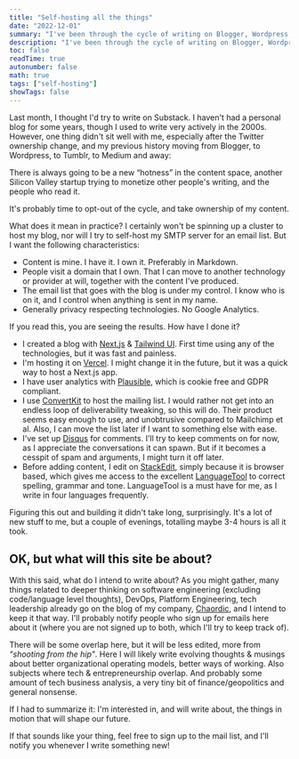 ```yaml
---
title: "Self-hosting all the things"
date: "2022-12-01"
summary: "I've been through the cycle of writing on Blogger, Wordpress, Tumblr, Medium, Substack. No more, the cycle has to end. I'm taking back control." 
description: "I've been through the cycle of writing on Blogger, Wordpress, Tumblr, Medium, Substack. No more, the cycle has to end. I'm taking back control."  
toc: false 
readTime: true
autonumber: false 
math: true
tags: ["self-hosting"]
showTags: false
---
```


Last month, I thought I'd try to write on Substack. I haven't had a personal blog for some years, though I used to write very actively in the 2000s.
However, one thing didn't sit well with me, especially after the Twitter ownership change, and my previous history moving from Blogger, to Wordpress, to Tumblr, to Medium and away:

There is always going to be a new “hotness” in the content space, another Silicon Valley startup trying to monetize other people's writing, and the people who read it.

It's probably time to opt-out of the cycle, and take ownership of my content.

What does it mean in practice? I certainly won't be spinning up a cluster to host my blog, nor will I try to self-host my SMTP server for an email list. But I want the following characteristics:
* Content is mine. I have it. I own it. Preferably in Markdown.
* People visit a domain that I own. That I can move to another technology or provider at will, together with the content I've produced.
* The email list that goes with the blog is under my control. I know who is on it, and I control when anything is sent in my name. 
* Generally privacy respecting technologies. No Google Analytics.

If you read this, you are seeing the results. How have I done it?
* I created a blog with [Next.js](https://nextjs.org) & [Tailwind UI](https://tailwindui.com). First time using any of the technologies, but it was fast and painless.
* I'm hosting it on [Vercel](https://vercel.com). I might change it in the future, but it was a quick way to host a Next.js app.
* I have user analytics with [Plausible](https://plausible.io), which is cookie free and GDPR compliant.
* I use [ConvertKit](https://convertkit.com) to host the mailing list. I would rather not get into an endless loop of deliverability tweaking, so this will do. Their product seems easy enough to use, and unobtrusive compared to Mailchimp et al. Also, I can move the list later if I want to something else with ease.
* I've set up [Disqus](https://disqus.com) for comments. I'll try to keep comments on for now, as I appreciate the conversations it can spawn. But if it becomes a cesspit of spam and arguments, I might turn it off later.
* Before adding content, I edit on [StackEdit](https://stackedit.io), simply because it is browser based, which gives me access to the excellent [LanguageTool](https://languagetool.org) to correct spelling, grammar and tone. LanguageTool is a must have for me, as I write in four languages frequently.

Figuring this out and building it didn't take long, surprisingly. It's a lot of new stuff to me, but a couple of evenings, totalling maybe 3-4 hours is all it took.

## OK, but what will this site be about?
With this said, what do I intend to write about?
As you might gather, many things related to deeper thinking on software engineering (excluding code/language level thoughts), DevOps, Platform Engineering, tech leadership already go on the blog of my company, [Chaordic](https://chaordic.io), and I intend to keep it that way. I'll probably notify people who sign up for emails here about it (where you are not signed up to both, which I'll try to keep track of).

There will be some overlap here, but it will be less edited, more from _"shooting from the hip"_. 
Here I will likely write evolving thoughts & musings about better organizational operating models, better ways of working. Also subjects where tech & entrepreneurship overlap. And probably some amount of tech business analysis, a very tiny bit of finance/geopolitics and general nonsense.

If I had to summarize it: I'm interested in, and will write about, the things in motion that will shape our future.

If that sounds like your thing, feel free to sign up to the mail list, and I'll notify you whenever I write something new!
